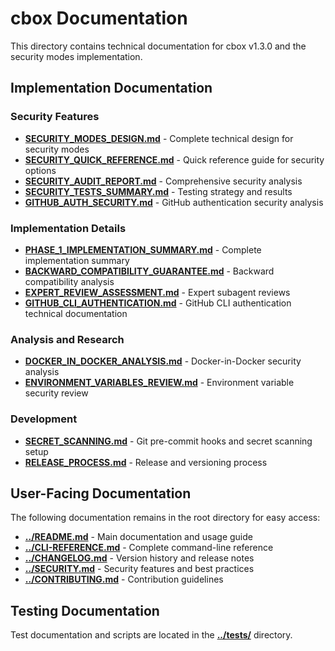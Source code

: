 # cbox Documentation

This directory contains technical documentation for cbox v1.3.0 and the security modes implementation.

## Implementation Documentation

### Security Features
- **[SECURITY_MODES_DESIGN.md](SECURITY_MODES_DESIGN.md)** - Complete technical design for security modes
- **[SECURITY_QUICK_REFERENCE.md](SECURITY_QUICK_REFERENCE.md)** - Quick reference guide for security options
- **[SECURITY_AUDIT_REPORT.md](SECURITY_AUDIT_REPORT.md)** - Comprehensive security analysis
- **[SECURITY_TESTS_SUMMARY.md](SECURITY_TESTS_SUMMARY.md)** - Testing strategy and results
- **[GITHUB_AUTH_SECURITY.md](GITHUB_AUTH_SECURITY.md)** - GitHub authentication security analysis

### Implementation Details
- **[PHASE_1_IMPLEMENTATION_SUMMARY.md](PHASE_1_IMPLEMENTATION_SUMMARY.md)** - Complete implementation summary
- **[BACKWARD_COMPATIBILITY_GUARANTEE.md](BACKWARD_COMPATIBILITY_GUARANTEE.md)** - Backward compatibility analysis
- **[EXPERT_REVIEW_ASSESSMENT.md](EXPERT_REVIEW_ASSESSMENT.md)** - Expert subagent reviews
- **[GITHUB_CLI_AUTHENTICATION.md](GITHUB_CLI_AUTHENTICATION.md)** - GitHub CLI authentication technical documentation

### Analysis and Research
- **[DOCKER_IN_DOCKER_ANALYSIS.md](DOCKER_IN_DOCKER_ANALYSIS.md)** - Docker-in-Docker security analysis
- **[ENVIRONMENT_VARIABLES_REVIEW.md](ENVIRONMENT_VARIABLES_REVIEW.md)** - Environment variable security review

### Development
- **[SECRET_SCANNING.md](SECRET_SCANNING.md)** - Git pre-commit hooks and secret scanning setup
- **[RELEASE_PROCESS.md](RELEASE_PROCESS.md)** - Release and versioning process

## User-Facing Documentation

The following documentation remains in the root directory for easy access:

- **[../README.md](../README.md)** - Main documentation and usage guide
- **[../CLI-REFERENCE.md](../CLI-REFERENCE.md)** - Complete command-line reference  
- **[../CHANGELOG.md](../CHANGELOG.md)** - Version history and release notes
- **[../SECURITY.md](../SECURITY.md)** - Security features and best practices
- **[../CONTRIBUTING.md](../CONTRIBUTING.md)** - Contribution guidelines

## Testing Documentation

Test documentation and scripts are located in the **[../tests/](../tests/)** directory.